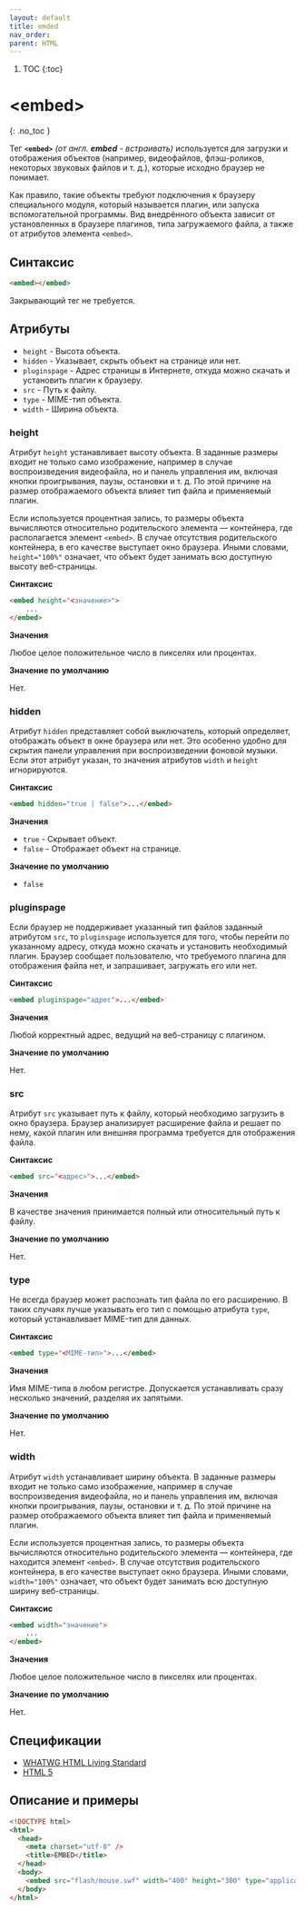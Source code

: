 ```yaml
---
layout: default
title: emded
nav_order:
parent: HTML
---
```


<!-- prettier-ignore-start -->
1. TOC
{:toc}

# &lt;embed&gt;
{: .no_toc }
<!-- prettier-ignore-end -->

Тег **`<embed>`** _(от англ. **embed** - встраивать)_ используется для загрузки и отображения объектов (например, видеофайлов, флэш-роликов, некоторых звуковых файлов и т. д.), которые исходно браузер не понимает.

Как правило, такие объекты требуют подключения к браузеру специального модуля, который называется плагин, или запуска вспомогательной программы. Вид внедрённого объекта зависит от установленных в браузере плагинов, типа загружаемого файла, а также от атрибутов элемента `<embed>`.

## Синтаксис

```html
<embed></embed>
```

Закрывающий тег не требуется.

## Атрибуты

- `height` - Высота объекта.
- `hidden` - Указывает, скрыть объект на странице или нет.
- `pluginspage` - Адрес страницы в Интернете, откуда можно скачать и установить плагин к браузеру.
- `src` - Путь к файлу.
- `type` - MIME-тип объекта.
- `width` - Ширина объекта.

### height

Атрибут `height` устанавливает высоту объекта. В заданные размеры входит не только само изображение, например в случае воспроизведения видеофайла, но и панель управления им, включая кнопки проигрывания, паузы, остановки и т. д. По этой причине на размер отображаемого объекта влияет тип файла и применяемый плагин.

Если используется процентная запись, то размеры объекта вычисляются относительно родительского элемента — контейнера, где располагается элемент `<embed>`. В случае отсутствия родительского контейнера, в его качестве выступает окно браузера. Иными словами, `height="100%"` означает, что объект будет занимать всю доступную высоту веб-страницы.

**Синтаксис**

```html
<embed height="<значение>">
	...
</embed>
```

**Значения**

Любое целое положительное число в пикселях или процентах.

**Значение по умолчанию**

Нет.

### hidden

Атрибут `hidden` представляет собой выключатель, который определяет, отображать объект в окне браузера или нет. Это особенно удобно для скрытия панели управления при воспроизведении фоновой музыки. Если этот атрибут указан, то значения атрибутов `width` и `height` игнорируются.

**Синтаксис**

```html
<embed hidden="true | false">...</embed>
```

**Значения**

- `true` - Скрывает объект.
- `false` - Отображает объект на странице.

**Значение по умолчанию**

- `false`

### pluginspage

Если браузер не поддерживает указанный тип файлов заданный атрибутом `src`, то `pluginspage` используется для того, чтобы перейти по указанному адресу, откуда можно скачать и установить необходимый плагин. Браузер сообщает пользователю, что требуемого плагина для отображения файла нет, и запрашивает, загружать его или нет.

**Синтаксис**

```html
<embed pluginspage="адрес">...</embed>
```

**Значения**

Любой корректный адрес, ведущий на веб-страницу с плагином.

**Значение по умолчанию**

Нет.

### src

Атрибут `src` указывает путь к файлу, который необходимо загрузить в окно браузера. Браузер анализирует расширение файла и решает по нему, какой плагин или внешняя программа требуется для отображения файла.

**Синтаксис**

```html
<embed src="<адрес>">...</embed>
```

**Значения**

В качестве значения принимается полный или относительный путь к файлу.

**Значение по умолчанию**

Нет.

### type

Не всегда браузер может распознать тип файла по его расширению. В таких случаях лучше указывать его тип с помощью атрибута `type`, который устанавливает MIME-тип для данных.

**Синтаксис**

```html
<embed type="<MIME-тип>">...</embed>
```

**Значения**

Имя MIME-типа в любом регистре. Допускается устанавливать сразу несколько значений, разделяя их запятыми.

**Значение по умолчанию**

Нет.

### width

Атрибут `width` устанавливает ширину объекта. В заданные размеры входит не только само изображение, например в случае воспроизведения видеофайла, но и панель управления им, включая кнопки проигрывания, паузы, остановки и т. д. По этой причине на размер отображаемого объекта влияет тип файла и применяемый плагин.

Если используется процентная запись, то размеры объекта вычисляются относительно родительского элемента — контейнера, где находится элемент `<embed>`. В случае отсутствия родительского контейнера, в его качестве выступает окно браузера. Иными словами, `width="100%"` означает, что объект будет занимать всю доступную ширину веб-страницы.

**Синтаксис**

```html
<embed width="значение">
	...
</embed>
```

**Значения**

Любое целое положительное число в пикселях или процентах.

**Значение по умолчанию**

Нет.

## Спецификации

- [WHATWG HTML Living Standard](https://html.spec.whatwg.org/multipage/embedded-content.html#the-embed-element)
- [HTML 5](http://www.w3.org/TR/html5/embedded-content-0.html#the-embed-element)

## Описание и примеры

```html
<!DOCTYPE html>
<html>
  <head>
    <meta charset="utf-8" />
    <title>EMBED</title>
  </head>
  <body>
    <embed src="flash/mouse.swf" width="400" height="300" type="application/x-shockwave-flash" pluginspage="https://get.adobe.com/flashplayer" />
  </body>
</html>
```
